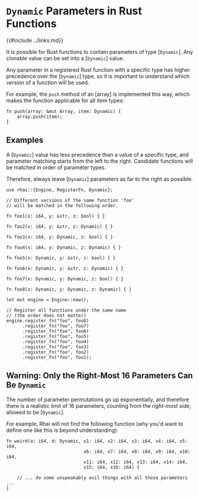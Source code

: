 `Dynamic` Parameters in Rust Functions
=====================================

{{#include ../links.md}}

It is possible for Rust functions to contain parameters of type [`Dynamic`].
Any clonable value can be set into a [`Dynamic`] value.

Any parameter in a registered Rust function with a specific type has higher precedence over the
[`Dynamic`] type, so it is important to understand which _version_ of a function will be used.

For example, the `push` method of an [array] is implemented this way, which makes the function
applicable for all item types:

```rust,no_run
fn push(array: &mut Array, item: Dynamic) {
    array.push(item);
}
```


Examples
--------

A [`Dynamic`] value has less precedence than a value of a specific type, and parameter matching starts
from the left to the right. Candidate functions will be matched in order of parameter types.

Therefore, always leave [`Dynamic`] parameters as far to the right as possible.

```rust,no_run
use rhai::{Engine, RegisterFn, Dynamic};

// Different versions of the same function 'foo'
// will be matched in the following order.

fn foo1(x: i64, y: &str, z: bool) { }

fn foo2(x: i64, y: &str, z: Dynamic) { }

fn foo3(x: i64, y: Dynamic, z: bool) { }

fn foo4(x: i64, y: Dynamic, z: Dynamic) { }

fn foo5(x: Dynamic, y: &str, z: bool) { }

fn foo6(x: Dynamic, y: &str, z: Dynamic) { }

fn foo7(x: Dynamic, y: Dynamic, z: bool) { }

fn foo8(x: Dynamic, y: Dynamic, z: Dynamic) { }

let mut engine = Engine::new();

// Register all functions under the same name
// (the order does not matter)
engine.register_fn("foo", foo8)
      .register_fn("foo", foo7)
      .register_fn("foo", foo6)
      .register_fn("foo", foo5)
      .register_fn("foo", foo4)
      .register_fn("foo", foo3)
      .register_fn("foo", foo2)
      .register_fn("foo", foo1);
```


Warning: Only the Right-Most 16 Parameters Can Be `Dynamic`
---------------------------------------------------------

The number of parameter permutations go up exponentially, and therefore there is a realistic limit
of 16 parameters, counting from the _right-most side_, allowed to be [`Dynamic`].

For example, Rhai will not find the following function (why you'd want to define one like this is
beyond understanding):

```rust,no_run
fn weird(a: i64, d: Dynamic, x1: i64, x2: i64, x3: i64, x4: i64, x5: i64,
                             x6: i64, x7: i64, x8: i64, x9: i64, x10: i64,
                             x11: i64, x12: i64, x13: i64, x14: i64,
                             x15: i64, x16: i64) {

    // ... do some unspeakably evil things with all those parameters ...
}
```
